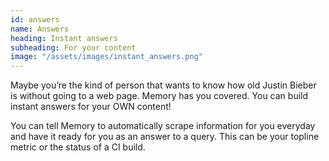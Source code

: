 ```yaml
---
id: answers
name: Answers
heading: Instant answers
subheading: For your content
image: "/assets/images/instant_answers.png"
---
```

Maybe you’re the kind of person that wants to know how old Justin Bieber is without going to a web page. Memory has you covered. You can build instant answers for your OWN content! 

You can tell Memory to automatically scrape information for you everyday and have it ready for you as an answer to a query. This can be your topline metric or the status of a CI build. 